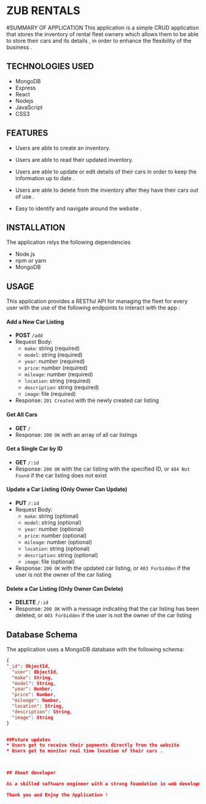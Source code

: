 # ZUB RENTALS


#SUMMARY OF APPLICATION
 This application is a simple CRUD application that stores the inventory of rental fleet owners which allows them to be able to store their cars and its details , in order to enhance the flexibility of the business . 

## TECHNOLOGIES USED 
* MongoDB
* Express
* React
* Nodejs
* JavaScript
* CSS3


## FEATURES 

* Users are able to create an inventory.
  
* Users are able to read their updated inventory.

* Users are able to update or edit details of their cars in order to keep the information up to date .
  
* Users are able to delete from the inventory after they have their cars out of use .

* Easy to identify and navigate around the website .


## INSTALLATION

The application relys  the following dependencies
* Node.js
* npm or yarn
* MongoDB


## USAGE 

This application provides a RESTful API for managing the fleet for every user with the use of the following endpoints to interact with the app :

#### Add a New Car Listing

* **POST** `/add`
* Request Body:
	+ `make`: string (required)
	+ `model`: string (required)
	+ `year`: number (required)
	+ `price`: number (required)
	+ `mileage`: number (required)
	+ `location`: string (required)
	+ `description`: string (required)
	+ `image`: file (required)
* Response: `201 Created` with the newly created car listing

#### Get All Cars

* **GET** `/`
* Response: `200 OK` with an array of all car listings

#### Get a Single Car by ID

* **GET** `/:id`
* Response: `200 OK` with the car listing with the specified ID, or `404 Not Found` if the car listing does not exist

#### Update a Car Listing (Only Owner Can Update)

* **PUT** `/:id`
* Request Body:
	+ `make`: string (optional)
	+ `model`: string (optional)
	+ `year`: number (optional)
	+ `price`: number (optional)
	+ `mileage`: number (optional)
	+ `location`: string (optional)
	+ `description`: string (optional)
	+ `image`: file (optional)
* Response: `200 OK` with the updated car listing, or `403 Forbidden` if the user is not the owner of the car listing

#### Delete a Car Listing (Only Owner Can Delete)

* **DELETE** `/:id`
* Response: `200 OK` with a message indicating that the car listing has been deleted, or `403 Forbidden` if the user is not the owner of the car listing

## Database Schema

The application uses a MongoDB database with the following schema:

```json
{
"_id": ObjectId,
  "user": ObjectId,
  "make": String,
  "model": String,
  "year": Number,
  "price": Number,
  "mileage": Number,
  "location": String,
  "description": String,
  "image": String
}


##Future updates 
* Users get to receive their payments directly from the website
* Users get to monitor real time location of their cars .



## About developer

As a skilled software engineer with a strong foundation in web development, database management, and problem-solving, I thrive on creating efficient and innovative solutions. My technical expertise spans front-end and back-end development, with proficiency in technologies like HTML, CSS, JavaScript, React, Node.js, Express, and MongoDB. I bring a strong understanding of object-oriented programming, data structures, and version control, coupled with hands-on experience in optimizing code and debugging.

Thank you and Enjoy the Application !













